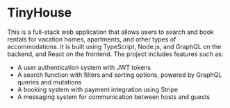 # TinyHouse

This is a full-stack web application that allows users to search and book rentals for vacation homes, apartments, and other types of accommodations. It is built using TypeScript, Node.js, and GraphQL on the backend, and React on the frontend. The project includes features such as:

- A user authentication system with JWT tokens
- A search function with filters and sorting options, powered by GraphQL queries and mutations
- A booking system with payment integration using Stripe
- A messaging system for communication between hosts and guests
